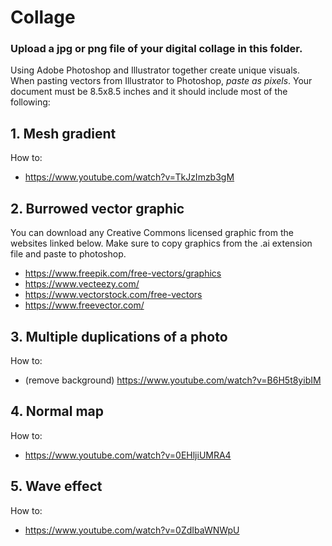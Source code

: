 # Collage

### Upload a jpg or png file of your digital collage in this folder.

Using Adobe Photoshop and Illustrator together create unique visuals. When pasting vectors from Illustrator to Photoshop, *paste as pixels*. Your document must be 8.5x8.5 inches and it should include most of the following:

## 1. Mesh gradient
How to:
* https://www.youtube.com/watch?v=TkJzImzb3gM

## 2. Burrowed vector graphic
You can download any Creative Commons licensed graphic from the websites linked below. Make sure to copy graphics from the .ai extension file and paste to photoshop.
* https://www.freepik.com/free-vectors/graphics
* https://www.vecteezy.com/
* https://www.vectorstock.com/free-vectors
* https://www.freevector.com/

## 3. Multiple duplications of a photo
How to:
* (remove background) https://www.youtube.com/watch?v=B6H5t8yibIM

## 4. Normal map
How to:
* https://www.youtube.com/watch?v=0EHljiUMRA4

## 5. Wave effect
How to:
* https://www.youtube.com/watch?v=0ZdIbaWNWpU

